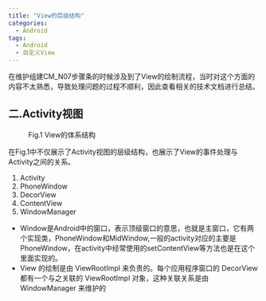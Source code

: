 ```yaml
---
title: "View的层级结构"
categories:
  - Android
tags: 
  - Android
  - 自定义View
---
```


在维护组建CM_N07步骤条的时候涉及到了View的绘制流程，当时对这个方面的内容不太熟悉，导致处理问题的过程不顺利，因此查看相关的技术文档进行总结。

## 二.Activity视图

<figure class="align-center" style="width:600px">
  <a href="#"><img src="{{ '../images/view绘制过程.png' | absolute_url }}" alt=""></a>
  <figcaption>Fig.1 View的体系结构</figcaption>
</figure>
在Fig.1中不仅展示了Activity视图的层级结构，也展示了View的事件处理与Activity之间的关系。

   1. Activity
   2. PhoneWindow
   3. DecorView
   4. ContentView
   5. WindowManager

- Window是Android中的窗口，表示顶级窗口的意思，也就是主窗口，它有两个实现类，PhoneWindow和MidWindow,一般的activity对应的主要是PhoneWindow，在activity中经常使用的setContentView等方法也是在这个里面实现的。
- View 的绘制是由 ViewRootImpl 来负责的。每个应用程序窗口的 DecorView 都有一个与之关联的 ViewRootImpl 对象，这种关联关系是由 WindowManager 来维护的
